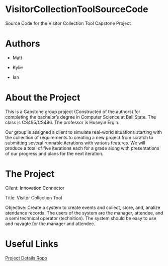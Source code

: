 # VisitorCollectionToolSourceCode

Source Code for the Visitor Collection Tool Capstone Project

# Authors

* Matt

* Kylie

* Ian

# About the Project

This is a Capstone group project (Constructed of the authors) for completing the bachelor’s degree in Computer Science at Ball State. The class is CS495/CS496. The professor is Huseyin Ergin.

Our group is assigned a client to simulate real-world situations starting with the collection of requirements to creating a new project from scratch to submitting several runnable iterations with various features. We will produce a total of five iterations each for a grade along with presentations of our progress and plans for the next iteration.

# The Project

Client: Innovation Connector

Title: Visitor Collection Tool

Objective: Create a system to create events and collect, store, and, analize atendance records. The users of the system are the manager, attendee, and a semi technical operator (technition). The system should be easy to use and navagte for the manager and attendee.

# Useful Links

[Project Details Ropo](https://github.com/IanShepard/VisitorCollectionTool)

